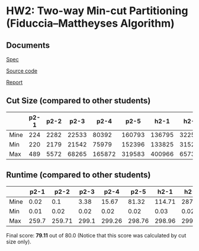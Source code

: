 # HW2: Two-way Min-cut Partitioning (Fiduccia–Mattheyses Algorithm)

## Documents

[Spec](./CS6135_HW2_spec.pdf)

[Source code](./HW2/src/)

[Report](./CS6135_HW2_111062625_report.pdf)

## Cut Size (compared to other students)

|       | p2-1  | p2-2  | p2-3   | p2-4    | p2-5    | h2-1    | h2-2    | h2-3    |
|------ |------ |------ |------- |-------- |-------- |-------- |-------- |-------- |
| Mine  | 224   | 2282  | 22533  | 80392   | 160793  | 136795  | 322528  | 404910  |
| Min   | 220   | 2179  | 21542  | 75979   | 152396  | 133825  | 315220  | 394528  |
| Max   | 489   | 5572  | 68265  | 165872  | 319583  | 400966  | 657361  | 823865  |

## Runtime (compared to other students)

|      | p2-1  | p2-2   | p2-3  | p2-4   | p2-5   | h2-1   | h2-2   | h2-3   |
|------|-------|--------|-------|--------|--------|--------|--------|--------|
| Mine | 0.02  | 0.1    | 3.38  | 15.67  | 81.32  | 114.71 | 287.87 | 290.28 |
| Min  | 0.01  | 0.02   | 0.02  | 0.02   | 0.02   | 0.03   | 0.02   | 0.02   |
| Max  | 259.7 | 259.71 | 299.1 | 299.26 | 298.76 | 298.96 | 299.96 | 299.68 |

Final score: **79.11** out of 80.0 (Notice that this score was calculated by cut size only).
